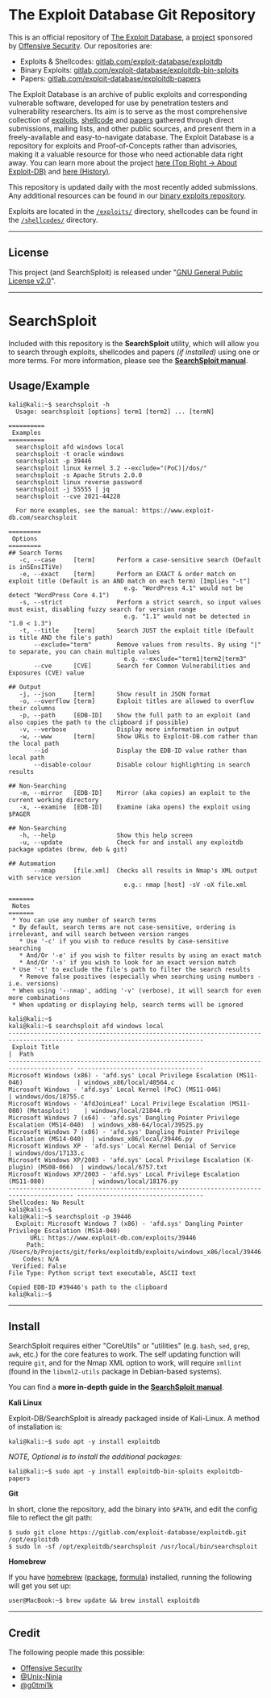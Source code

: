 # The Exploit Database Git Repository

This is an official repository of [The Exploit Database](https://www.exploit-db.com/), a [project](https://www.offensive-security.com/community-projects/) sponsored by [Offensive Security](https://www.offensive-security.com/).
Our repositories are:

  - Exploits & Shellcodes: [gitlab.com/exploit-database/exploitdb](https://gitlab.com/exploit-database/exploitdb)
  - Binary Exploits: [gitlab.com/exploit-database/exploitdb-bin-sploits](https://gitlab.com/exploit-database/exploitdb-bin-sploits)
  - Papers: [gitlab.com/exploit-database/exploitdb-papers](https://gitlab.com/exploit-database/exploitdb-papers)

The Exploit Database is an archive of public exploits and corresponding vulnerable software, developed for use by penetration testers and vulnerability researchers. Its aim is to serve as the most comprehensive collection of [exploits](https://www.exploit-db.com/), [shellcode](https://www.exploit-db.com/shellcodes) and [papers](https://www.exploit-db.com/papers) gathered through direct submissions, mailing lists, and other public sources, and present them in a freely-available and easy-to-navigate database. The Exploit Database is a repository for exploits and Proof-of-Concepts rather than advisories, making it a valuable resource for those who need actionable data right away.
You can learn more about the project [here (Top Right -> About Exploit-DB)](https://www.exploit-db.com/) and [here (History)](https://www.exploit-db.com/history).

This repository is updated daily with the most recently added submissions. Any additional resources can be found in our [binary exploits repository](https://gitlab.com/exploit-database/exploitdb-bin-sploits).

Exploits are located in the [`/exploits/`](https://gitlab.com/exploit-database/exploitdb/tree/main/exploits) directory, shellcodes can be found in the [`/shellcodes/`](https://gitlab.com/exploit-database/exploitdb/tree/main/shellcodes) directory.

- - -

## License

This project (and SearchSploit) is released under "[GNU General Public License v2.0](https://gitlab.com/exploit-database/exploitdb/-/blob/main/LICENSE.md)".

- - -

# SearchSploit

Included with this repository is the **SearchSploit** utility, which will allow you to search through exploits, shellcodes and papers _(if installed)_ using one or more terms.
For more information, please see the **[SearchSploit manual](https://www.exploit-db.com/searchsploit)**.

## Usage/Example

```
kali@kali:~$ searchsploit -h
  Usage: searchsploit [options] term1 [term2] ... [termN]

==========
 Examples
==========
  searchsploit afd windows local
  searchsploit -t oracle windows
  searchsploit -p 39446
  searchsploit linux kernel 3.2 --exclude="(PoC)|/dos/"
  searchsploit -s Apache Struts 2.0.0
  searchsploit linux reverse password
  searchsploit -j 55555 | jq
  searchsploit --cve 2021-44228

  For more examples, see the manual: https://www.exploit-db.com/searchsploit

=========
 Options
=========
## Search Terms
   -c, --case     [term]      Perform a case-sensitive search (Default is inSEnsITiVe)
   -e, --exact    [term]      Perform an EXACT & order match on exploit title (Default is an AND match on each term) [Implies "-t"]
                                e.g. "WordPress 4.1" would not be detect "WordPress Core 4.1")
   -s, --strict               Perform a strict search, so input values must exist, disabling fuzzy search for version range
                                e.g. "1.1" would not be detected in "1.0 < 1.3")
   -t, --title    [term]      Search JUST the exploit title (Default is title AND the file's path)
       --exclude="term"       Remove values from results. By using "|" to separate, you can chain multiple values
                                e.g. --exclude="term1|term2|term3"
       --cve      [CVE]       Search for Common Vulnerabilities and Exposures (CVE) value

## Output
   -j, --json     [term]      Show result in JSON format
   -o, --overflow [term]      Exploit titles are allowed to overflow their columns
   -p, --path     [EDB-ID]    Show the full path to an exploit (and also copies the path to the clipboard if possible)
   -v, --verbose              Display more information in output
   -w, --www      [term]      Show URLs to Exploit-DB.com rather than the local path
       --id                   Display the EDB-ID value rather than local path
       --disable-colour       Disable colour highlighting in search results

## Non-Searching
   -m, --mirror   [EDB-ID]    Mirror (aka copies) an exploit to the current working directory
   -x, --examine  [EDB-ID]    Examine (aka opens) the exploit using $PAGER

## Non-Searching
   -h, --help                 Show this help screen
   -u, --update               Check for and install any exploitdb package updates (brew, deb & git)

## Automation
       --nmap     [file.xml]  Checks all results in Nmap's XML output with service version
                                e.g.: nmap [host] -sV -oX file.xml

=======
 Notes
=======
 * You can use any number of search terms
 * By default, search terms are not case-sensitive, ordering is irrelevant, and will search between version ranges
   * Use '-c' if you wish to reduce results by case-sensitive searching
   * And/Or '-e' if you wish to filter results by using an exact match
   * And/Or '-s' if you wish to look for an exact version match
 * Use '-t' to exclude the file's path to filter the search results
   * Remove false positives (especially when searching using numbers - i.e. versions)
 * When using '--nmap', adding '-v' (verbose), it will search for even more combinations
 * When updating or displaying help, search terms will be ignored

kali@kali:~$
kali@kali:~$ searchsploit afd windows local
---------------------------------------------------------------------------------------- -----------------------------------
 Exploit Title                                                                          |  Path
---------------------------------------------------------------------------------------- -----------------------------------
Microsoft Windows (x86) - 'afd.sys' Local Privilege Escalation (MS11-046)               | windows_x86/local/40564.c
Microsoft Windows - 'afd.sys' Local Kernel (PoC) (MS11-046)                             | windows/dos/18755.c
Microsoft Windows - 'AfdJoinLeaf' Local Privilege Escalation (MS11-080) (Metasploit)    | windows/local/21844.rb
Microsoft Windows 7 (x64) - 'afd.sys' Dangling Pointer Privilege Escalation (MS14-040)  | windows_x86-64/local/39525.py
Microsoft Windows 7 (x86) - 'afd.sys' Dangling Pointer Privilege Escalation (MS14-040)  | windows_x86/local/39446.py
Microsoft Windows XP - 'afd.sys' Local Kernel Denial of Service                         | windows/dos/17133.c
Microsoft Windows XP/2003 - 'afd.sys' Local Privilege Escalation (K-plugin) (MS08-066)  | windows/local/6757.txt
Microsoft Windows XP/2003 - 'afd.sys' Local Privilege Escalation (MS11-080)             | windows/local/18176.py
---------------------------------------------------------------------------------------- -----------------------------------
Shellcodes: No Result
kali@kali:~$
kali@kali:~$ searchsploit -p 39446
  Exploit: Microsoft Windows 7 (x86) - 'afd.sys' Dangling Pointer Privilege Escalation (MS14-040)
      URL: https://www.exploit-db.com/exploits/39446
     Path: /Users/b/Projects/git/forks/exploitdb/exploits/windows_x86/local/39446.py
    Codes: N/A
 Verified: False
File Type: Python script text executable, ASCII text

Copied EDB-ID #39446's path to the clipboard
kali@kali:~$
```

- - -

## Install

SearchSploit requires either "CoreUtils" or "utilities" (e.g. `bash`, `sed`, `grep`, `awk`, etc.) for the core features to work.
The self updating function will require `git`, and for the Nmap XML option to work, will require `xmllint` (found in the `libxml2-utils` package in Debian-based systems).

You can find a **more in-depth guide in the [SearchSploit manual](https://www.exploit-db.com/searchsploit)**.

**Kali Linux**

Exploit-DB/SearchSploit is already packaged inside of Kali-Linux. A method of installation is:

```
kali@kali:~$ sudo apt -y install exploitdb
```

_NOTE, Optional is to install the additional packages:_

```
kali@kali:~$ sudo apt -y install exploitdb-bin-sploits exploitdb-papers
```

**Git**

In short, clone the repository, add the binary into `$PATH`, and edit the config file to reflect the git path:

```
$ sudo git clone https://gitlab.com/exploit-database/exploitdb.git /opt/exploitdb
$ sudo ln -sf /opt/exploitdb/searchsploit /usr/local/bin/searchsploit
```

**Homebrew**

If you have [homebrew](http://brew.sh/) ([package](https://github.com/Homebrew/homebrew-core/blob/master/Formula/exploitdb.rb), [formula](https://formulae.brew.sh/formula/exploitdb)) installed, running the following will get you set up:

```
user@MacBook:~$ brew update && brew install exploitdb
```

- - -

## Credit

The following people made this possible:

- [Offensive Security](https://www.offensive-security.com/)
- [@Unix-Ninja](https://github.com/unix-ninja)
- [@g0tmi1k](https://blog.g0tmi1k.com/)
